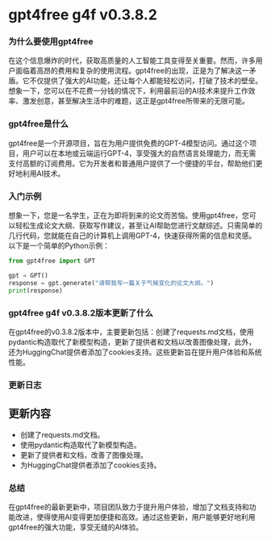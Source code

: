 # gpt4free g4f v0.3.8.2
### 为什么要使用gpt4free

在这个信息爆炸的时代，获取高质量的人工智能工具变得至关重要。然而，许多用户面临着高昂的费用和复杂的使用流程。gpt4free的出现，正是为了解决这一矛盾。它不仅提供了强大的AI功能，还让每个人都能轻松访问，打破了技术的壁垒。想象一下，您可以在不花费一分钱的情况下，利用最前沿的AI技术来提升工作效率、激发创意，甚至解决生活中的难题，这正是gpt4free所带来的无限可能。

### gpt4free是什么

gpt4free是一个开源项目，旨在为用户提供免费的GPT-4模型访问。通过这个项目，用户可以在本地或云端运行GPT-4，享受强大的自然语言处理能力，而无需支付高额的订阅费用。它为开发者和普通用户提供了一个便捷的平台，帮助他们更好地利用AI技术。

### 入门示例

想象一下，您是一名学生，正在为即将到来的论文而苦恼。使用gpt4free，您可以轻松生成论文大纲、获取写作建议，甚至让AI帮助您进行文献综述。只需简单的几行代码，您就能在自己的计算机上调用GPT-4，快速获得所需的信息和灵感。以下是一个简单的Python示例：

```python
from gpt4free import GPT

gpt = GPT()
response = gpt.generate("请帮我写一篇关于气候变化的论文大纲。")
print(response)
```

### gpt4free g4f v0.3.8.2版本更新了什么

在gpt4free的v0.3.8.2版本中，主要更新包括：创建了requests.md文档，使用pydantic构造取代了新模型构造，更新了提供者和文档以改善图像处理，此外，还为HuggingChat提供者添加了cookies支持。这些更新旨在提升用户体验和系统性能。

### 更新日志

## 更新内容
- 创建了requests.md文档。
- 使用pydantic构造取代了新模型构造。
- 更新了提供者和文档，改善了图像处理。
- 为HuggingChat提供者添加了cookies支持。

### 总结

在gpt4free的最新更新中，项目团队致力于提升用户体验，增加了文档支持和功能改进，使得使用AI变得更加便捷和高效。通过这些更新，用户能够更好地利用gpt4free的强大功能，享受无缝的AI体验。